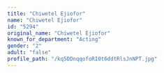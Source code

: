 ```yaml
---
title: "Chiwetel Ejiofor"
name: "Chiwetel Ejiofor"
id: "5294"
original_name: "Chiwetel Ejiofor"
known_for_department: "Acting"
gender: "2"
adult: "false"
profile_path: "/kq5DDnqqofoRI0t6ddtRlsJnNPT.jpg"
---
```

